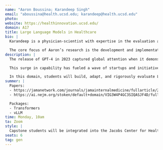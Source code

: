 ```yaml
---
name: "Aaron Boussina; Karandeep Singh"
email: "aboussina@health.ucsd.edu; karandeep@health.ucsd.edu"
photo:
website: https://healthinnovation.ucsd.edu/
domain: A17
title: Large Language Models in Healthcare
bio: |
  Karandeep is a physician-scientist with expertise in the evaluation and implementation of statistical and machine learning models into the clinical and operational context. His research lab’s focus is on understanding translational issues of bringing AI into clinical practice, including transportability and generalizability issues, dataset shift, and clinical and operational outcomes. He serves as Chief Health AI Officer for the UC San Diego Health System and has a leadership role in the Jacobs Center for Health Innovation. He has >90 peer-reviewed publications focused primarily on machine learning, digital health, and natural language processing.

  The core focus of Aaron’s research is the development and implementation of predictive and generative systems in healthcare settings. His recent work on reducing sepsis-related mortality using deep learning was featured in Nature Digital Medicine, Fortune, KPBS, and referenced in the Bipartisan House Task Force Report on AI. His recent work in the New England Journal of Medicine AI was the first publication to explore the use of generative AI to automate and scale costly documentation for hospital quality measurement. To enable code-to-clinic contributions, his research combines multiple disciplines including software engineering, deep learning, healthcare informatics, and implementation science.
description: |
  The release of GPT-4 in 2023 captured global attention when it demonstrated the ability to pass the United States Medical Licensing Examination (USMLE). Since then, Large Language Models (LLMs) have started to transform many aspects of healthcare, including how patients access medical information, how clinicians document care, and how payers and regulators manage and review clinical workflows.

  This surge in capability has fueled a wave of startups and initiatives—such as Hippocratic AI—that aim to deploy LLMs for high-stakes, patient-facing applications. However, the complexity, heterogeneity, and high-risk nature of the medical domain present unique challenges that general-purpose AI systems are not inherently equipped to handle. Critical questions remain about when LLMs can be considered safe for clinical use, how to systematically evaluate their performance on bespoke medical tasks, and how to integrate them into healthcare operations in a way that enhances rather than undermines clinical quality and patient safety.

  In this domain, students will build, adapt, and rigorously evaluate LLM-based systems for healthcare applications. Projects will focus on operationalization challenges such as ensuring factual accuracy, mitigating hallucinations, designing appropriate evaluation frameworks, and aligning model outputs with clinical standards and ethical considerations. Students will gain hands-on experience with both the technical aspects of model development and the practical challenges of deploying AI responsibly in healthcare settings.
summer: |
  Papers:  
  - https://jamanetwork.com/journals/jamainternalmedicine/fullarticle/2781307  
  - https://ai.nejm.org/stoken/default+domain/VIG3W4P4GC3SIQASJF4D/full?redirectUri=doi/full/10.1056/AIcs2400420

  Packages:  
  - Transformers  
  - vLLM
time: Monday, 10am
ta: Zoom
style: |
  Capstone students will be integrated into the Jacobs Center for Health Innovation (JCHI) research group and will lead an independent project. Students will be expected to manage their projects, develop their software, test their hypotheses, and submit a peer-reviewed paper by the end of the course (with mentorship).
seats: 6
tag: gen
---
```

